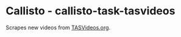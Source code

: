 Callisto - callisto-task-tasvideos
==================================

Scrapes new videos from [TASVideos.org](http://tasvideos.org/).
